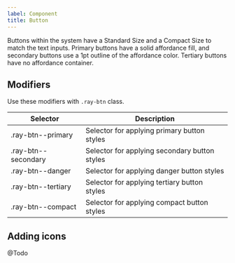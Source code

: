 ```yaml
---
label: Component
title: Button
---
```


<page-intro>Buttons within the system have a Standard Size and a Compact Size to match the text inputs. Primary buttons have a solid affordance fill, and secondary buttons use a 1pt outline of the affordance color. Tertiary buttons have no affordance container. </page-intro>

<component 
    name="Primary button"
    component="button"
    variation="button--primary" 
    >
</component>
<component 
    name="Secondary button"
    component="button"
    variation="button--secondary" 
    >
</component>
<component 
    name="Tertiary button"
    component="button"
    variation="button--tertiary" 
    >
</component>

## Modifiers

Use these modifiers with `.ray-btn` class.

| Selector            | Description                                   |
| ------------------- | --------------------------------------------- |
| .ray-btn--primary   | Selector for applying primary button styles   |
| .ray-btn--secondary | Selector for applying secondary button styles |
| .ray-btn--danger    | Selector for applying danger button styles    |
| .ray-btn--tertiary  | Selector for applying tertiary button styles  |
| .ray-btn--compact   | Selector for applying compact button styles   |

## Adding icons

@Todo
